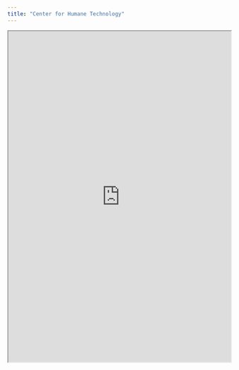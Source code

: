 ```yaml
---
title: "Center for Humane Technology"
---
```



<iframe height="750" width="100%" src="https://ewelton.github.io/ktest/wiki.html#Center%20for%20Humane%20Technology"></iframe>
